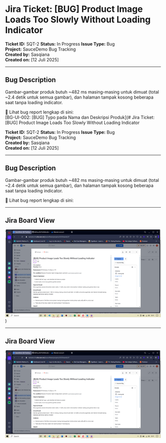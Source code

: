 # Jira Ticket: [BUG] Product Image Loads Too Slowly Without Loading Indicator

**Ticket ID:** SQT-2
**Status:** In Progress 
**Issue Type:** Bug  
**Project:** SauceDemo Bug Tracking  
**Created by:** Sasqiana  
**Created on:** [12 Juli 2025]

---

## Bug Description

Gambar-gambar produk butuh ~482 ms masing-masing untuk dimuat (total ~2.4 detik untuk semua gambar), dan halaman tampak kosong beberapa saat tanpa loading indicator.

📎 Lihat bug report lengkap di sini:  
[BG-UI-002: [BUG] Typo pada Nama dan Deskripsi Produk](# Jira Ticket: [BUG] Product Image Loads Too Slowly Without Loading Indicator

**Ticket ID:** SQT-2
**Status:** In Progress 
**Issue Type:** Bug  
**Project:** SauceDemo Bug Tracking  
**Created by:** Sasqiana  
**Created on:** [12 Juli 2025]

---

## Bug Description

Gambar-gambar produk butuh ~482 ms masing-masing untuk dimuat (total ~2.4 detik untuk semua gambar), dan halaman tampak kosong beberapa saat tanpa loading indicator.

📎 Lihat bug report lengkap di sini:  
[](https://github.com/Sasqiana/QA-Portfolio/blob/main/bug-reports/ui-bug/typo-at-products-page.md)

---

## Jira Board View

![Jira SQT-1](../documentations/Jira-Bug-Performance.png)
)

---

## Jira Board View

![Jira SQT-1](../documentations/Jira-Bug-Performance.png)

